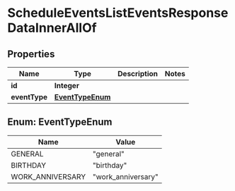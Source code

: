 

# ScheduleEventsListEventsResponseDataInnerAllOf


## Properties

| Name | Type | Description | Notes |
|------------ | ------------- | ------------- | -------------|
|**id** | **Integer** |  |  |
|**eventType** | [**EventTypeEnum**](#EventTypeEnum) |  |  |



## Enum: EventTypeEnum

| Name | Value |
|---- | -----|
| GENERAL | &quot;general&quot; |
| BIRTHDAY | &quot;birthday&quot; |
| WORK_ANNIVERSARY | &quot;work_anniversary&quot; |




